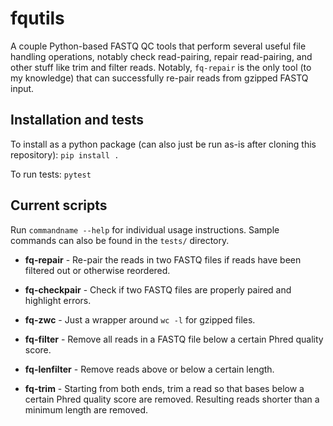 # fqutils

A couple Python-based FASTQ QC tools that perform several useful file handling operations, 
notably check read-pairing, repair read-pairing, and other stuff like trim and filter reads. 
Notably, `fq-repair` is the only tool (to my knowledge) 
that can successfully re-pair reads from gzipped FASTQ input.


## Installation and tests

To install as a python package (can also just be run as-is after cloning this repository): `pip install .`  

To run tests: `pytest`


## Current scripts

Run `commandname --help` for individual usage instructions.
Sample commands can also be found in the `tests/` directory.

* **fq-repair** - Re-pair the reads in two FASTQ files if reads have been filtered out or otherwise reordered. 

* **fq-checkpair** - Check if two FASTQ files are properly paired and highlight errors.

* **fq-zwc** - Just a wrapper around `wc -l` for gzipped files.

* **fq-filter** - Remove all reads in a FASTQ file below a certain Phred quality score. 

* **fq-lenfilter** - Remove reads above or below a certain length.

* **fq-trim** - Starting from both ends, trim a read so that bases below a certain Phred quality score are removed. Resulting reads shorter than a minimum length are removed.
